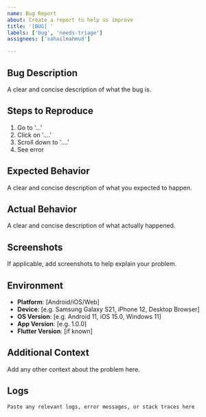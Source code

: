 ```yaml
---
name: Bug Report
about: Create a report to help us improve
title: '[BUG] '
labels: ['bug', 'needs-triage']
assignees: ['sohailmahmud']

---
```


## Bug Description
A clear and concise description of what the bug is.

## Steps to Reproduce
1. Go to '...'
2. Click on '....'
3. Scroll down to '....'
4. See error

## Expected Behavior
A clear and concise description of what you expected to happen.

## Actual Behavior
A clear and concise description of what actually happened.

## Screenshots
If applicable, add screenshots to help explain your problem.

## Environment
- **Platform**: [Android/iOS/Web]
- **Device**: [e.g. Samsung Galaxy S21, iPhone 12, Desktop Browser]
- **OS Version**: [e.g. Android 11, iOS 15.0, Windows 11]
- **App Version**: [e.g. 1.0.0]
- **Flutter Version**: [if known]

## Additional Context
Add any other context about the problem here.

## Logs
```
Paste any relevant logs, error messages, or stack traces here
```